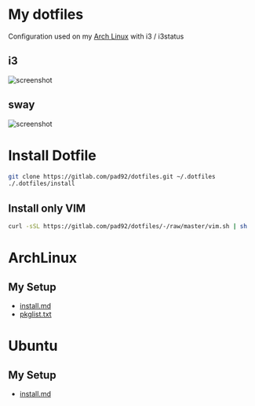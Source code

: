 # My dotfiles

Configuration used on my [Arch Linux](https://archlinux.org/) with i3 / i3status

## i3

![screenshot](https://gitlab.com/pad92/dotfiles/-/raw/master/dist/arch/screenshot-i3.png)

## sway

![screenshot](https://gitlab.com/pad92/dotfiles/-/raw/master/dist/arch/screenshot-i3.png)

# Install Dotfile

```sh
git clone https://gitlab.com/pad92/dotfiles.git ~/.dotfiles
./.dotfiles/install
```

## Install only VIM

```sh
curl -sSL https://gitlab.com/pad92/dotfiles/-/raw/master/vim.sh | sh
```

# ArchLinux

## My Setup

- [install.md](https://gitlab.com/pad92/dotfiles/-/blob/master/dist/arch/install.md)
- [pkglist.txt](https://gitlab.com/pad92/dotfiles/-/tree/master/dist/arch/packages/)

# Ubuntu

## My Setup

- [install.md](https://gitlab.com/pad92/dotfiles/-/raw/master/dist/ubuntu/install.sh)

